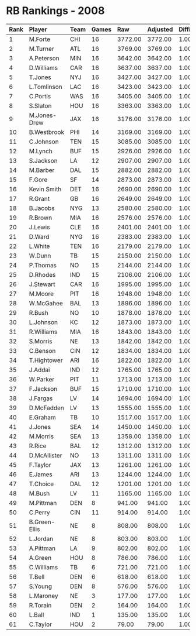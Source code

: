 # RB Rankings - 2008

| Rank | Player        | Team | Games | Raw     | Adjusted | Difficulty | Avg/Game | Typical | Consistency | Trend    |
| :----| :-------------| :----| :-----| :-------| :--------| :----------| :--------| :-------| :-----------| :--------|
| 1    | M.Forte       | CHI  | 16    | 3772.00 | 3772.00  | 1.000      | 235.75   | 242.00  | 8/2/6       | +47.3%   |
| 2    | M.Turner      | ATL  | 16    | 3769.00 | 3769.00  | 1.000      | 235.56   | 249.00  | 9/2/5       | +104.0%  |
| 3    | A.Peterson    | MIN  | 16    | 3642.00 | 3642.00  | 1.000      | 227.62   | 234.00  | 8/1/7       | +71.6%   |
| 4    | D.Williams    | CAR  | 16    | 3637.00 | 3637.00  | 1.000      | 227.31   | 254.50  | 8/4/4       | +117.6%  |
| 5    | T.Jones       | NYJ  | 16    | 3427.00 | 3427.00  | 1.000      | 214.19   | 217.50  | 7/1/8       | +97.0%   |
| 6    | L.Tomlinson   | LAC  | 16    | 3423.00 | 3423.00  | 1.000      | 213.94   | 243.00  | 12/0/4      | +50.8%   |
| 7    | C.Portis      | WAS  | 16    | 3405.00 | 3405.00  | 1.000      | 212.81   | 222.00  | 6/5/5       | +69.0%   |
| 8    | S.Slaton      | HOU  | 16    | 3363.00 | 3363.00  | 1.000      | 210.19   | 218.50  | 6/2/8       | +77.5%   |
| 9    | M.Jones-Drew  | JAX  | 16    | 3176.00 | 3176.00  | 1.000      | 198.50   | 207.50  | 8/1/7       | +109.9%  |
| 10   | B.Westbrook   | PHI  | 14    | 3169.00 | 3169.00  | 1.000      | 226.36   | 238.50  | 9/0/5       | +180.0%  |
| 11   | C.Johnson     | TEN  | 15    | 3085.00 | 3085.00  | 1.000      | 205.67   | 207.00  | 8/0/7       | +101.5%  |
| 12   | M.Lynch       | BUF  | 15    | 2926.00 | 2926.00  | 1.000      | 195.07   | 175.00  | 5/2/8       | +101.5%  |
| 13   | S.Jackson     | LA   | 12    | 2907.00 | 2907.00  | 1.000      | 242.25   | 267.50  | 8/0/4       | +105.7%  |
| 14   | M.Barber      | DAL  | 15    | 2882.00 | 2882.00  | 1.000      | 192.13   | 188.50  | 7/0/8       | +207.1%  |
| 15   | F.Gore        | SF   | 14    | 2873.00 | 2873.00  | 1.000      | 205.21   | 223.00  | 8/0/6       | +78.9%   |
| 16   | Kevin Smith   | DET  | 16    | 2690.00 | 2690.00  | 1.000      | 168.12   | 181.50  | 10/0/6      | +96.9%   |
| 17   | R.Grant       | GB   | 16    | 2649.00 | 2649.00  | 1.000      | 165.56   | 177.50  | 8/2/6       | +99.3%   |
| 18   | B.Jacobs      | NYG  | 13    | 2580.00 | 2580.00  | 1.000      | 198.46   | 191.00  | 5/2/6       | +85.6%   |
| 19   | R.Brown       | MIA  | 16    | 2576.00 | 2576.00  | 1.000      | 161.00   | 160.00  | 9/2/5       | +98.8%   |
| 20   | J.Lewis       | CLE  | 16    | 2401.00 | 2401.00  | 1.000      | 150.06   | 164.50  | 9/3/4       | +65.9%   |
| 21   | D.Ward        | NYG  | 16    | 2383.00 | 2383.00  | 1.000      | 148.94   | 140.00  | 6/0/10      | +70.2%   |
| 22   | L.White       | TEN  | 16    | 2179.00 | 2179.00  | 1.000      | 136.19   | 145.50  | 9/2/5       | +220.7%  |
| 23   | W.Dunn        | TB   | 15    | 2150.00 | 2150.00  | 1.000      | 143.33   | 141.00  | 7/2/6       | +96.7%   |
| 24   | P.Thomas      | NO   | 15    | 2144.00 | 2144.00  | 1.000      | 142.93   | 146.00  | 8/1/6       | +437.8%  |
| 25   | D.Rhodes      | IND  | 15    | 2106.00 | 2106.00  | 1.000      | 140.40   | 133.00  | 6/2/7       | +270.9%  |
| 26   | J.Stewart     | CAR  | 16    | 1995.00 | 1995.00  | 1.000      | 124.69   | 130.50  | 8/0/8       | +196.6%  |
| 27   | M.Moore       | PIT  | 16    | 1948.00 | 1948.00  | 1.000      | 121.75   | 122.00  | 10/1/5      | +397.5%  |
| 28   | W.McGahee     | BAL  | 13    | 1896.00 | 1896.00  | 1.000      | 145.85   | 130.00  | 5/2/6       | +173.0%  |
| 29   | R.Bush        | NO   | 10    | 1878.00 | 1878.00  | 1.000      | 187.80   | 164.00  | 4/0/6       | +147.1%  |
| 30   | L.Johnson     | KC   | 12    | 1873.00 | 1873.00  | 1.000      | 156.08   | 141.50  | 4/2/6       | +183.8%  |
| 31   | R.Williams    | MIA  | 16    | 1843.00 | 1843.00  | 1.000      | 115.19   | 117.50  | 10/0/6      | +115.6%  |
| 32   | S.Morris      | NE   | 13    | 1842.00 | 1842.00  | 1.000      | 141.69   | 145.50  | 6/1/6       | +125.7%  |
| 33   | C.Benson      | CIN  | 12    | 1834.00 | 1834.00  | 1.000      | 152.83   | 171.50  | 7/0/5       | +189.4%  |
| 34   | T.Hightower   | ARI  | 16    | 1822.00 | 1822.00  | 1.000      | 113.88   | 115.50  | 9/1/6       | +89.2%   |
| 35   | J.Addai       | IND  | 12    | 1765.00 | 1765.00  | 1.000      | 147.08   | 152.00  | 8/0/4       | +146.1%  |
| 36   | W.Parker      | PIT  | 11    | 1713.00 | 1713.00  | 1.000      | 155.73   | 140.50  | 5/1/5       | +168.3%  |
| 37   | F.Jackson     | BUF  | 15    | 1710.00 | 1710.00  | 1.000      | 114.00   | 117.50  | 8/2/5       | +150.3%  |
| 38   | J.Fargas      | LV   | 14    | 1694.00 | 1694.00  | 1.000      | 121.00   | 122.00  | 8/0/6       | +150.0%  |
| 39   | D.McFadden    | LV   | 13    | 1555.00 | 1555.00  | 1.000      | 119.62   | 108.50  | 6/1/6       | +234.7%  |
| 40   | E.Graham      | TB   | 10    | 1517.00 | 1517.00  | 1.000      | 151.70   | 169.50  | 5/1/4       | INACTIVE |
| 41   | J.Jones       | SEA  | 14    | 1450.00 | 1450.00  | 1.000      | 103.57   | 92.50   | 9/0/5       | +250.3%  |
| 42   | M.Morris      | SEA  | 13    | 1358.00 | 1358.00  | 1.000      | 104.46   | 94.00   | 6/0/7       | +172.4%  |
| 43   | R.Rice        | BAL  | 12    | 1312.00 | 1312.00  | 1.000      | 109.33   | 113.00  | 7/0/5       | INACTIVE |
| 44   | D.McAllister  | NO   | 13    | 1311.00 | 1311.00  | 1.000      | 100.85   | 89.00   | 5/2/6       | +262.0%  |
| 45   | F.Taylor      | JAX  | 13    | 1261.00 | 1261.00  | 1.000      | 97.00    | 79.50   | 6/0/7       | INACTIVE |
| 46   | E.James       | ARI  | 13    | 1244.00 | 1244.00  | 1.000      | 95.69    | 99.00   | 7/0/6       | +710.3%  |
| 47   | T.Choice      | DAL  | 12    | 1201.00 | 1201.00  | 1.000      | 100.08   | 135.50  | 9/0/3       | +792.6%  |
| 48   | M.Bush        | LV   | 11    | 1165.00 | 1165.00  | 1.000      | 105.91   | 99.00   | 6/0/5       | +945.5%  |
| 49   | M.Pittman     | DEN  | 8     | 941.00  | 941.00   | 1.000      | 117.62   | 121.50  | 5/0/3       | INACTIVE |
| 50   | C.Perry       | CIN  | 11    | 914.00  | 914.00   | 1.000      | 83.09    | 70.50   | 6/0/5       | INACTIVE |
| 51   | B.Green-Ellis | NE   | 8     | 808.00  | 808.00   | 1.000      | 101.00   | 102.50  | 5/0/3       | INACTIVE |
| 52   | L.Jordan      | NE   | 8     | 803.00  | 803.00   | 1.000      | 100.38   | 107.00  | 5/0/3       | +510.6%  |
| 53   | A.Pittman     | LA   | 9     | 802.00  | 802.00   | 1.000      | 89.11    | 82.00   | 4/0/5       | +259.5%  |
| 54   | A.Green       | HOU  | 8     | 786.00  | 786.00   | 1.000      | 98.25    | 118.50  | 6/0/2       | INACTIVE |
| 55   | C.Williams    | TB   | 6     | 721.00  | 721.00   | 1.000      | 120.17   | 94.00   | 3/0/3       | +146.6%  |
| 56   | T.Bell        | DEN  | 6     | 618.00  | 618.00   | 1.000      | 103.00   | 81.50   | 3/0/3       | +238.3%  |
| 57   | S.Young       | DEN  | 8     | 576.00  | 576.00   | 1.000      | 72.00    | 75.00   | 3/1/4       | +169.2%  |
| 58   | L.Maroney     | NE   | 3     | 177.00  | 177.00   | 1.000      | 59.00    | 59.00   | 2/0/1       | INACTIVE |
| 59   | R.Torain      | DEN  | 2     | 164.00  | 164.00   | 1.000      | 82.00    | 82.00   | 1/0/1       | INACTIVE |
| 60   | L.Ball        | IND  | 1     | 135.00  | 135.00   | 1.000      | 135.00   | 135.00  | 0/1/0       | N/A      |
| 61   | C.Taylor      | HOU  | 2     | 79.00   | 79.00    | 1.000      | 39.50    | 39.50   | 1/0/1       | INACTIVE |

